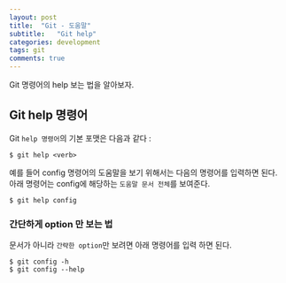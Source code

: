 ```yaml
---
layout: post
title:  "Git - 도움말"
subtitle:   "Git help"
categories: development
tags: git
comments: true
---
```


Git 명령어의 help 보는 법을 알아보자.

## Git help 명령어

Git `help 명령어`의 기본 포맷은 다음과 같다 :
```
$ git help <verb>
```
예를 들어 config 명령어의 도움말을 보기 위해서는 다음의 명령어를 입력하면 된다.  
아래 명령어는 config에 해당하는 `도움말 문서 전체`를 보여준다.
```
$ git help config
```

### 간단하게 option 만 보는 법

문서가 아니라 `간략한 option`만 보려면 아래 명령어를 입력 하면 된다.
```
$ git config -h
$ git config --help
```